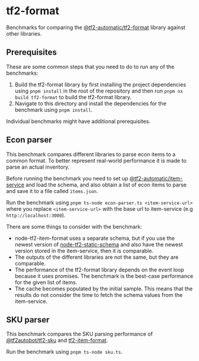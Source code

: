 # tf2-format

Benchmarks for comparing the [@tf2-automatic/tf2-format](../../libs/tf2-format/) library against other libraries.

## Prerequisites

These are some common steps that you need to do to run any of the benchmarks:

1. Build the tf2-format library by first installing the project dependencies using `pnpm install` in the root of the repository and then run `pnpm nx build tf2-format` to build the tf2-format library.
2. Navigate to this directory and install the dependencies for the benchmark using `pnpm install`.

Individual benchmarks might have additional prerequisites.

## Econ parser

This benchmark compares different libraries to parse econ items to a common format. To better represent real-world performance it is made to parse an actual inventory.

Before running the benchmark you need to set up [@tf2-automatic/item-service](../../apps/item-service/) and load the schema, and also obtain a list of econ items to parse and save it to a file called `items.json`.

Run the benchmark using `pnpm ts-node econ-parser.ts <item-service-url>` where you replace `<item-service-url>` with the base url to item-service (e.g `http://localhost:3000`).

There are some things to consider with the benchmark:

- node-tf2-item-format uses a separate schema, but if you use the newest version of [node-tf2-static-schema](https://github.com/danocmx/node-tf2-static-schema) and also have the newest version stored in the item-service, then it is comparable.
- The outputs of the different libraries are not the same, but they are comparable.
- The performance of the tf2-format library depends on the event loop because it uses promises. The benchmark is the best-case performance for the given list of items.
- The cache becomes populated by the initial sample. This means that the results do not consider the time to fetch the schema values from the item-service.

## SKU parser

This benchmark compares the SKU parsing performance of [@tf2autobot/tf2-sku](https://github.com/tf2autobot/node-tf2-sku) and [tf2-item-format](https://github.com/danocmx/node-tf2-item-format).

Run the benchmark using `pnpm ts-node sku.ts`.
